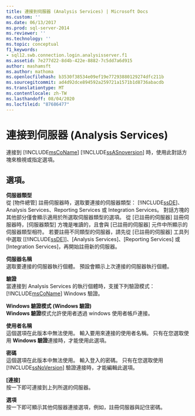 ```yaml
---
title: 連接到伺服器 (Analysis Services) | Microsoft Docs
ms.custom: ''
ms.date: 06/13/2017
ms.prod: sql-server-2014
ms.reviewer: ''
ms.technology: ''
ms.topic: conceptual
f1_keywords:
- sql12.swb.connection.login.analysisserver.f1
ms.assetid: 7e277d22-8d4b-422e-8882-7c5dd7a6d915
author: mashamsft
ms.author: mathoma
ms.openlocfilehash: b3530f38534e09ef19e77293880129274dfc211b
ms.sourcegitcommit: ad4d92dce894592a259721a1571b1d8736abacdb
ms.translationtype: MT
ms.contentlocale: zh-TW
ms.lasthandoff: 08/04/2020
ms.locfileid: "87686477"
---
```

# <a name="connect-to-server-analysis-services"></a>連接到伺服器 (Analysis Services)
  連接到 [!INCLUDE[msCoName](../includes/msconame-md.md)] [!INCLUDE[ssASnoversion](../includes/ssasnoversion-md.md)] 時，使用此對話方塊來檢視或指定選項。  
  
## <a name="options"></a>選項。  
 **伺服器類型**  
 從 [物件總管] 註冊伺服器時，選取要連接的伺服器類型： [!INCLUDE[ssDE](../includes/ssde-md.md)]、Analysis Services、Reporting Services 或 Integration Services。 對話方塊的其他部分僅會顯示適用於所選取伺服器類型的選項。 從 [已註冊的伺服器] 註冊伺服器時，[伺服器類型]  方塊是唯讀的，且會與 [已註冊的伺服器] 元件中所顯示的伺服器類型相符。 若要註冊不同類型的伺服器，請先從 [已註冊的伺服器] 工具列中選取 [[!INCLUDE[ssDE](../includes/ssde-md.md)]]、[Analysis Services]、[Reporting Services] 或 [Integration Services]，再開始註冊新的伺服器。  
  
 **伺服器名稱**  
 選取要連接的伺服器執行個體。 預設會顯示上次連接的伺服器執行個體。  
  
 **驗證**  
 當連接到 Analysis Services 的執行個體時，支援下列驗證模式： [!INCLUDE[msCoName](../includes/msconame-md.md)] Windows 驗證。  
  
 **Windows 驗證模式 (Windows 驗證)**  
 **Windows 驗證**模式允許使用者透過 windows 使用者帳戶連接。  
  
 **使用者名稱**  
 這個選項在此版本中無法使用。 輸入要用來連接的使用者名稱。 只有在您選取使用 **Windows 驗證**連接時，才能使用此選項。  
  
 **密碼**  
 這個選項在此版本中無法使用。 輸入登入的密碼。 只有在您選取使用 [!INCLUDE[ssNoVersion](../includes/ssnoversion-md.md)] 驗證連接時，才能編輯此選項。  
  
 **[連接]**  
 按一下即可連接到上列所選的伺服器。  
  
 **選項**  
 按一下即可顯示其他伺服器連接選項，例如，註冊伺服器與記住密碼。  
  
  
